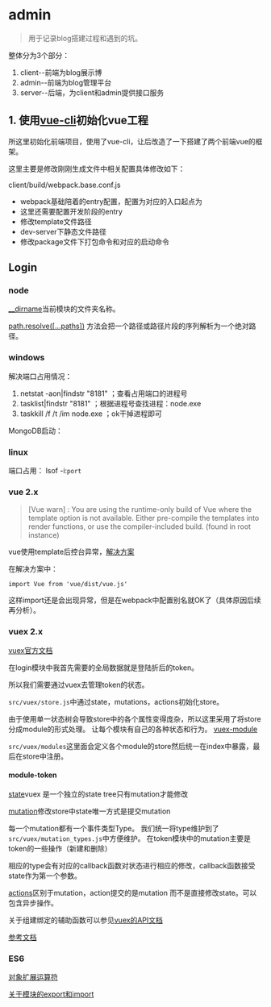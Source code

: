 # admin

> 用于记录blog搭建过程和遇到的坑。

整体分为3个部分：

1. client--前端为blog展示博
2. admin--前端为blog管理平台
3. server--后端，为client和admin提供接口服务

## 1. 使用[vue-cli](https://github.com/vuejs/vue-cli)初始化vue工程

所这里初始化前端项目，使用了vue-cli，让后改造了一下搭建了两个前端vue的框架。

这里主要是修改刚刚生成文件中相关配置具体修改如下：

client/build/webpack.base.conf.js

*  webpack基础陪着的entry配置，配置为对应的入口起点为
*  这里还需要配置开发阶段的entry
*  修改template文件路径
*  dev-server下静态文件路径
*  修改package文件下打包命令和对应的启动命令

## Login

### node

[__dirname](http://nodejs.cn/api/modules.html#modules_dirname)当前模块的文件夹名称。

[path.resolve([...paths])](http://nodejs.cn/api/path.html#path_path_resolve_paths)
方法会把一个路径或路径片段的序列解析为一个绝对路径。

### windows

解决端口占用情况：

1. netstat -aon|findstr "8181" ；查看占用端口的进程号
2. tasklist|findstr "8181" ；根据进程号查找进程：node.exe
3. taskkill /f /t /im node.exe ；ok干掉进程即可

MongoDB启动：


### linux

端口占用：
  lsof -i:`port`



### vue 2.x

> [Vue warn] : You are using the runtime-only build of Vue where the template option is not available. Either pre-compile the templates into render functions, or use the compiler-included build. (found in root instance)

vue使用template后控台异常，[解决方案](https://stackoverflow.com/questions/39488660/vue-js-2-0-not-rendering-anything)

在解决方案中：

    import Vue from 'vue/dist/vue.js'

这样import还是会出现异常，但是在webpack中配置别名就OK了（具体原因后续再分析）。

### vuex 2.x

[vuex官方文档](https://vuex.vuejs.org/zh-cn/core-concepts.html)

在login模块中我首先需要的全局数据就是登陆折后的token。

所以我们需要通过vuex去管理token的状态。

`src/vuex/store.js`中通过state，mutations，actions初始化store。

由于使用单一状态树会导致store中的各个属性变得庞杂，所以这里采用了将store分成module的形式处理。
让每个模块有自己的各种状态和行为。
[vuex-module](https://vuex.vuejs.org/zh-cn/modules.html)

`src/vuex/modules`这里面会定义各个module的store然后统一在index中暴露，最后在store中注册。

#### module-token

[state](https://vuex.vuejs.org/zh-cn/state.html)vuex 是一个独立的state tree只有mutation才能修改

[mutation](https://vuex.vuejs.org/zh-cn/mutations.html)修改store中state唯一方式是提交mutation

每一个mutation都有一个事件类型Type。
我们统一将type维护到了`src/vuex/mutation_types.js`中方便维护。
在token模块中的mutation主要是token的一些操作（新建和删除）

相应的type会有对应的callback函数对状态进行相应的修改，callback函数接受state作为第一个参数。

[actions](https://vuex.vuejs.org/zh-cn/actions.html)区别于mutation，action提交的是mutation
而不是直接修改state。可以包含异步操作。

关于组建绑定的辅助函数可以参见[vuex的API文档](https://vuex.vuejs.org/zh-cn/api.html)

[参考文档](http://www.meckodo.com/#!/article/5886157b6d67c807096f6c8c)


### ES6

[对象扩展运算符](http://es6.ruanyifeng.com/#docs/object#对象的扩展运算符)

[关于模块的export和import](http://es6.ruanyifeng.com/#docs/module)








